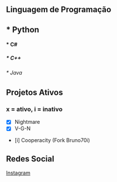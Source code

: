 ## Linguagem de Programação 
## * Python  
#### * C# 
##### * C++
###### * Java  



## Projetos Ativos 
### x = ativo, i = inativo
- [x] Nightmare
- [x] V-G-N 
- [i] Cooperacity (Fork Bruno70i)




## Redes Social

[Instagram](https://www.instagram.com/vangogh.nithz/)
